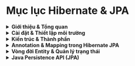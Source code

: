 # Mục lục Hibernate & JPA

<details>
<summary><strong>Giới thiệu & Tổng quan</strong></summary>

-   [ORM là gì? (Object-Relational Mapping) – Khái niệm, ưu nhược điểm, các ORM phổ biến](./ORM.md)
-   [Giới thiệu Hibernate – Khái niệm, ưu điểm, so sánh với JDBC](./introduce.md)

</details>

<details>
<summary><strong>Cài đặt & Thiết lập môi trường</strong></summary>

-   [Cài đặt Hibernate JPA – Hướng dẫn cấu hình Maven, persistence.xml](./installation.md)

</details>

<details>
<summary><strong>Kiến trúc & Thành phần</strong></summary>

-   [Kiến trúc Hibernate JPA – Thành phần, luồng xử lý, mapping](./architecture.md)

</details>

<details>
<summary><strong>Annotation & Mapping trong Hibernate JPA</strong></summary>

-   [Annotation trong Hibernate JPA – Các annotation phổ biến, ví dụ sử dụng](./annotations.md)

</details>

<details>
<summary><strong>Vòng đời Entity & Quản lý trạng thái</strong></summary>

-   [Vòng đời Entity – Trạng thái, quản lý lifecycle, ví dụ minh họa](./life_cycle.md)

</details>

<details>
<summary><strong>Java Persistence API (JPA)</strong></summary>

-   [Java Persistence API (JPA) – Khái niệm, kiến trúc, quan hệ với Hibernate](./jpa.md)

</details>
